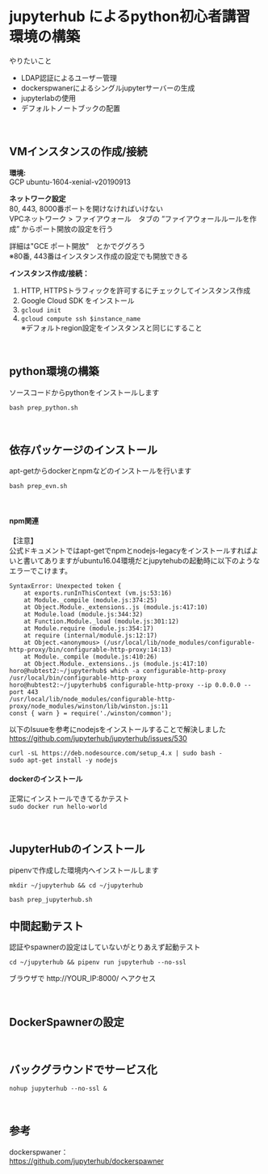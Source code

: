 # jupyterhub によるpython初心者講習環境の構築 

やりたいこと

- LDAP認証によるユーザー管理
- dockerspwanerによるシングルjupyterサーバーの生成
- jupyterlabの使用
- デフォルトノートブックの配置

<br>

## VMインスタンスの作成/接続

**環境:**<br>
GCP ubuntu-1604-xenial-v20190913

**ネットワーク設定**<br>
80, 443, 8000番ポートを開けなければいけない<br>
VPCネットワーク > ファイアウォール　タブの
”ファイアウォールルールを作成” からポート開放の設定を行う

詳細は"GCE ポート開放"　とかでググろう<br>
※80番, 443番はインスタンス作成の設定でも開放できる


**インスタンス作成/接続：**<br>
1. HTTP, HTTPSトラフィックを許可するにチェックしてインスタンス作成
2. Google Cloud SDK をインストール
3. `gcloud init`
4. `gcloud compute ssh $instance_name` <br>
    ※デフォルトregion設定をインスタンスと同じにすること

<br>

## python環境の構築 

ソースコードからpythonをインストールします

`bash prep_python.sh`

<br>

## 依存パッケージのインストール

apt-getからdockerとnpmなどのインストールを行います

`bash prep_evn.sh`

<br>

#### npm関連

【注意】<br>
公式ドキュメントではapt-getでnpmとnodejs-legacyをインストールすればよいと書いてありますがubuntu16.04環境だとjupytehubの起動時に以下のようなエラーでこけます。
```
SyntaxError: Unexpected token {
    at exports.runInThisContext (vm.js:53:16)
    at Module._compile (module.js:374:25)
    at Object.Module._extensions..js (module.js:417:10)
    at Module.load (module.js:344:32)
    at Function.Module._load (module.js:301:12)
    at Module.require (module.js:354:17)
    at require (internal/module.js:12:17)
    at Object.<anonymous> (/usr/local/lib/node_modules/configurable-http-proxy/bin/configurable-http-proxy:14:13)
    at Module._compile (module.js:410:26)
    at Object.Module._extensions..js (module.js:417:10)
horo@hubtest2:~/jupyterhub$ which -a configurable-http-proxy
/usr/local/bin/configurable-http-proxy
horo@hubtest2:~/jupyterhub$ configurable-http-proxy --ip 0.0.0.0 --port 443
/usr/local/lib/node_modules/configurable-http-proxy/node_modules/winston/lib/winston.js:11
const { warn } = require('./winston/common');
```

以下のIsuueを参考にnodejsをインストールすることで解決しました<br>
https://github.com/jupyterhub/jupyterhub/issues/530

```
curl -sL https://deb.nodesource.com/setup_4.x | sudo bash -
sudo apt-get install -y nodejs
```

#### dockerのインストール

正常にインストールできてるかテスト<br>
`sudo docker run hello-world`


<br>

## JupyterHubのインストール
pipenvで作成した環境内へインストールします


`mkdir ~/jupyterhub && cd ~/jupyterhub`

`bash prep_jupyterhub.sh`

## 中間起動テスト
認証やspawnerの設定はしていないがとりあえず起動テスト

`cd ~/jupyterhub && pipenv run jupyterhub --no-ssl`

ブラウザで http://YOUR_IP:8000/ へアクセス

<br>

## DockerSpawnerの設定


<br>

## バックグラウンドでサービス化

`nohup jupyterhub --no-ssl &`

<br>

## 参考 

dockerspwaner：<br>
https://github.com/jupyterhub/dockerspawner